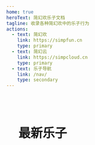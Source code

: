 ```yaml
---
home: true
heroText: 简幻欢乐子文档
tagline: 收录各种简幻欢中的乐子行为
actions:
  - text: 简幻欢
    link: https://simpfun.cn
    type: primary
  - text: 简幻云
    link: https://simpcloud.cn
    type: primary
  - text: 乐子导航
    link: /nav/
    type: secondary
---
```


<div class="latest-lezi">
  <h2>最新乐子</h2>
  <div class="lezi-cards">
    <!-- 乐子卡片将在这里动态显示 -->
  </div>
</div>

<style>
  /* Force the hero section to be full-width and left-aligned */
  .home .hero {
    max-width: 100% !important;
    margin-left: 0 !important;
    margin-right: 0 !important;
    padding-left: 2rem !important; /* Adjust padding as needed */
    text-align: left !important;
  }
  .home .hero .actions {
    justify-content: flex-start !important;
  }
  .home .hero .name {
    line-height: 1.25;
  }
  .home .hero .name::before {
    content: '简幻欢';
    display: block;
    background: -webkit-linear-gradient(315deg, #42d392 25%, #647eff);
    background-clip: text;
    -webkit-background-clip: text;
    -webkit-text-fill-color: transparent;
  }
  .home .hero .name::after {
    content: '乐子文档';
    display: block;
    color: var(--c-text);
    font-size: 0.8em;
  }
  .home .hero .name {
    color: transparent !important;
  }
  .latest-lezi {
    padding: 2rem;
    text-align: left;
  }
  .latest-lezi h2 {
    font-size: 2rem;
    border-bottom: 1px solid var(--c-border);
    padding-bottom: 1rem;
    margin-bottom: 2rem;
  }
  .lezi-cards {
    display: grid;
    grid-template-columns: repeat(auto-fill, minmax(280px, 1fr));
    gap: 1.5rem;
  }
  .lezi-card {
    display: block;
    border: 1px solid var(--c-border);
    border-radius: 8px;
    overflow: hidden;
    transition: transform 0.3s, box-shadow 0.3s;
    text-decoration: none;
    color: var(--c-text);
  }
  .lezi-card:hover {
    transform: translateY(-5px);
    box-shadow: 0 4px 12px rgba(0,0,0,0.1);
  }
  .lezi-card img {
    width: 100%;
    height: 180px;
    object-fit: cover;
    display: block;
  }
  .lezi-card .card-title {
    padding: 1rem;
    font-weight: 600;
  }
</style>